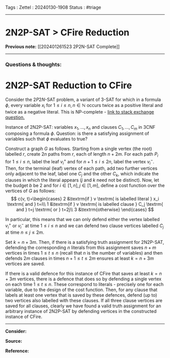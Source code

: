 Tags :
Zettel :  20240130-1908
Status : #triage 

-----

# 2N2P-SAT > CFire Reduction

**Previous note:** [[202401261523 2P2N-SAT Complete]]

-----

### Questions & thoughts:

# 2N2P-SAT Reduction to CFire

Consider the $2P2N$-SAT problem, a variant of 3-SAT for which in a formula $\phi$, every variable $x_i$ for $1\leq i \leq n, n\in \mathbb{N}$ occurs twice as a positive literal and twice as a negative literal. This is NP-complete - [link to stack exchange question.](https://cs.stackexchange.com/questions/16817/is-the-kpkn-3sat-problem-np-complete)

Instance of 2N2P-SAT: variables $x_1, \dots, x_n$ and clauses $C_1, \dots, C_m$ in 3CNF composing a formula $\phi$. Question: is there a satisfying assignment of variables such that $\phi$ evaluates to true?

Construct a graph $G$ as follows. Starting from a single vertex (the root) labelled $r$, create $2n$ paths from $r$, each of length $n+2m$. For each path $P_i$ for $1\leq i\leq n$, label the leaf $v_i^+$ and for $n+1\leq i \leq 2n$, label the vertex $v_i^-$. Then, for the terminal (leaf) vertex of each path, add two further vertices only adjacent to the leaf, label one $C_j$ and the other $C_k$, which indicate the clauses in which the literal appears ($j$ and $k$ need not be distinct). Now, let the budget $b$ be 2 and for $i\in[1,n], j\in[1,m]$, define a cost function over the vertices of $G$ as follows:
$$
c(v, t)=\begin{cases}
2 &\textrm{if } v \textrm{ is labelled literal } x_i \textrm{ and } t=i\\
1 &\textrm{if } v \textrm{ is labelled clause } C_j \textrm{ and } t=j \textrm{ or } t=2j\\
3 &\textrm{otherwise}
\end{cases}
$$

In particular, this means that we can only defend either the vertex labelled $v_i^+$ or $v_i^-$ at time $1\leq i \leq n$ and we can defend two clause vertices labelled $C_j$ at time $n\leq j \leq 2m$.

Set $k=n+3m$. Then, if there is a satisfying truth assignment for 2N2P-SAT, defending the corresponding $n$ literals from this assignment saves $n+m$ vertices in times $1\leq t \leq n$ (recall that $n$ is the number of variables) and then defends $2m$ clauses in times $n+1\leq t\leq 2m$ ensures at least $k=n+3m$ vertices are saved.

If there is a valid defence for this instance of CFire that saves at least $k=n+3m$ vertices, there is a defence that does so by defending a single vertex on each time $1\leq t \leq n$. These correspond to literals - precisely one for each variable, due to the design of the cost function. Then, for any clause that labels at least one vertex that is saved by these defences, defend (up to) two vertices also labelled with these clauses. If all three clause vertices are saved for all clauses, clearly we have found a valid truth assignment for an arbitrary instance of 2N2P-SAT by defending vertices in the constructed instance of CFire.
 
-----
 
**Consider:**


**Source:** 


**Reference:** 
